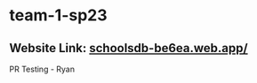 # team-1-sp23
## Website Link: [schoolsdb-be6ea.web.app/](https://schoolsdb-be6ea.web.app/)

PR Testing - Ryan
